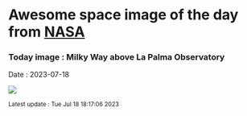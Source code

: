 
# Awesome space image of the day from [NASA](https://api.nasa.gov/)

### Today image : Milky Way above La Palma Observatory
Date : 2023-07-18

![](https://apod.nasa.gov/apod/image/2307/MwLaPalma_Rosadzinski_960.jpg)

<small>Latest update : Tue Jul 18 18:17:06 2023</small>
        